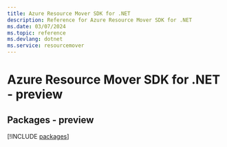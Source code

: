 ```yaml
---
title: Azure Resource Mover SDK for .NET
description: Reference for Azure Resource Mover SDK for .NET
ms.date: 03/07/2024
ms.topic: reference
ms.devlang: dotnet
ms.service: resourcemover
---
```

# Azure Resource Mover SDK for .NET - preview
## Packages - preview
[!INCLUDE [packages](resource-mover-index.md)]